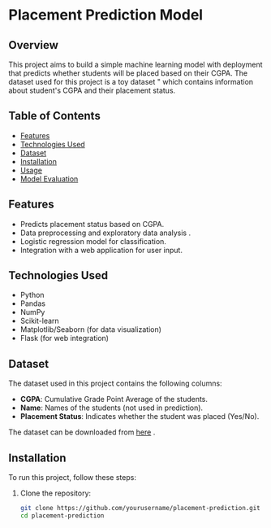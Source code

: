 # Placement Prediction Model

## Overview
This project aims to build a simple machine learning model with deployment  that predicts whether students will be placed based on their CGPA. The dataset used for this project is a toy dataset " which contains information about student's CGPA and their placement status.

## Table of Contents
- [Features](#features)
- [Technologies Used](#technologies-used)
- [Dataset](#dataset)
- [Installation](#installation)
- [Usage](#usage)
- [Model Evaluation](#model-evaluation)


## Features
- Predicts placement status based on CGPA.
- Data preprocessing and exploratory data analysis .
- Logistic regression model for classification.
- Integration with a web application for user input.

## Technologies Used
- Python
- Pandas
- NumPy
- Scikit-learn
- Matplotlib/Seaborn (for data visualization)
- Flask (for web integration)

## Dataset
The dataset used in this project contains the following columns:
- **CGPA**: Cumulative Grade Point Average of the students.
- **Name**: Names of the students (not used in prediction).
- **Placement Status**: Indicates whether the student was placed (Yes/No).

The dataset can be downloaded from [here](https://github.com/SahashRaee/Simple-End-to-End-ML-Project/blob/main/placement.csv) .

## Installation
To run this project, follow these steps:

1. Clone the repository:
   ```bash
   git clone https://github.com/yourusername/placement-prediction.git
   cd placement-prediction
